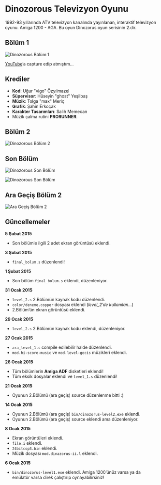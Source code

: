 # Dinozorous Televizyon Oyunu

1992-93 yıllarında ATV televizyon kanalında yayınlanan, interaktif televizyon
oyunu. Amiga 1200 - AGA. Bu oyun Dinozorus oyun serisinin 2.dir.


## Bölüm 1
![Dinozorous Bölüm 1](https://raw.githubusercontent.com/vigo/dinozorus/master/screens/dino-03.png)

[YouTube][01]’a capture edip atmıştım...

[01]: http://www.youtube.com/watch?v=2feYA1WcsI0

## Krediler

* **Kod**: Uğur "vigo" Özyılmazel
* **Süpervisor**: Hüseyin "ghost" Yeşilbaş
* **Müzik**: Tolga "max" Meriç
* **Grafik**: Şahin Erkoçak
* **Karakter Tasarımları**: Salih Memecan
* Müzik çalma rutini **PRORUNNER**.

## Bölüm 2

![Dinozorous Bölüm 2](https://raw.githubusercontent.com/vigo/dinozorus/master/screens/dino-08.png)

## Son Bölüm

![Dinozorous Son Bölüm](https://raw.githubusercontent.com/vigo/dinozorus/master/screens/dino-11.png)

![Dinozorous Son Bölüm](https://raw.githubusercontent.com/vigo/dinozorus/master/screens/dino-12.png)

## Ara Geçiş Bölüm 2

![Ara Geçiş Bölüm 2](https://raw.githubusercontent.com/vigo/dinozorus/master/screens/bolum-2-ara-level.png)

## Güncellemeler

**5 Şubat 2015**

* Son bölümle ilgili 2 adet ekran görüntüsü eklendi.

**3 Şubat 2015**

* `final_bolum.s` düzenlendi!

**1 Şubat 2015**

* Son bölüm `final_bolum.s` eklendi, düzenleniyor.

**31 Ocak 2015**

* `level_2.s` 2.Bölümün kaynak kodu düzenlendi.
* `color/deneme.copper` dosyası eklendi (*level_2’de kullanılan...*)
* 2.Bölüm’ün ekran görüntüsü eklendi.

**29 Ocak 2015**

* `level_2.s` 2.Bölümün kaynak kodu eklendi, düzenleniyor.

**27 Ocak 2015**

* `ara_level_1.s` compile edilebilir halde düzenlendi.
* `mod.hi-score-music` ve `mod.level-gecis` müzikleri eklendi.

**26 Ocak 2015**

* Tüm bölümlerin **Amiga ADF** disketleri eklendi!
* Tüm eksik dosyalar eklendi ve `level_1.s` düzenlendi!

**21 Ocak 2015**

* Oyunun 2.Bölümü (ara geçiş) source düzenlenme bitti :)

**14 Ocak 2015**

* Oyunun 2.Bölümü (ara geçiş) `bin/dinozorus-level2.exe` eklendi.
* Oyunun 2.Bölümü (ara geçiş) source eklendi ama düzenleniyor.

**8 Ocak 2015**

* Ekran görüntüleri eklendi.
* `file.i` eklendi.
* `24bitcop3.bin` eklendi.
* Müzik dosyası `mod.dinazorus-ii.l` eklendi.

**6 Ocak 2015**

* `bin/dinozorus-level1.exe` eklendi. Amiga 1200’ünüz varsa ya da emülatör
varsa direk çalıştırıp oynayabilirsiniz!